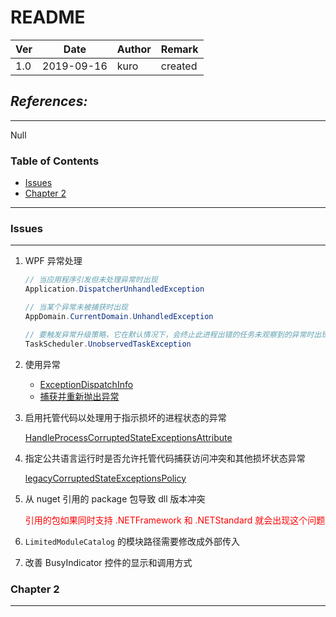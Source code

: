 # README

|Ver|Date|Author|Remark
|:-|:-:|:-|:-
|1.0|2019-09-16|kuro|created

## *References:*

---

Null

### Table of Contents

* [Issues](#Issues)
* [Chapter 2](#Chapter-2)

---

### Issues

---

1. WPF 异常处理

    ```csharp
    // 当应用程序引发但未处理异常时出现
    Application.DispatcherUnhandledException

    // 当某个异常未被捕获时出现
    AppDomain.CurrentDomain.UnhandledException

    // 要触发异常升级策略，它在默认情况下，会终止此进程出错的任务未观察到的异常时出现
    TaskScheduler.UnobservedTaskException
    ```

1. 使用异常

    * [ExceptionDispatchInfo](https://docs.microsoft.com/zh-cn/dotnet/api/system.runtime.exceptionservices.exceptiondispatchinfo?view=netframework-4.8)
    * [捕获并重新抛出异常](https://blog.walterlv.com/post/exceptiondispatchinfo-capture-throw.html)

1. 启用托管代码以处理用于指示损坏的进程状态的异常

    [HandleProcessCorruptedStateExceptionsAttribute](https://docs.microsoft.com/zh-cn/dotnet/api/system.runtime.exceptionservices.handleprocesscorruptedstateexceptionsattribute?view=netframework-4.8)

1. 指定公共语言运行时是否允许托管代码捕获访问冲突和其他损坏状态异常

    [legacyCorruptedStateExceptionsPolicy](https://docs.microsoft.com/zh-cn/dotnet/framework/configure-apps/file-schema/runtime/legacycorruptedstateexceptionspolicy-element?view=netframework-4.8)

1. 从 nuget 引用的 package 包导致 dll 版本冲突

    <span style="color:red">引用的包如果同时支持 .NETFramework 和 .NETStandard 就会出现这个问题</span>

1. ```LimitedModuleCatalog``` 的模块路径需要修改成外部传入

1. 改善 BusyIndicator 控件的显示和调用方式

### Chapter 2

---
